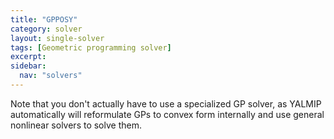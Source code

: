 ```yaml
---
title: "GPPOSY"
category: solver
layout: single-solver
tags: [Geometric programming solver]
excerpt:
sidebar:
  nav: "solvers"
---
```


Note that you don't actually have to use a specialized GP solver, as YALMIP automatically will reformulate GPs to convex form internally and use general nonlinear solvers to solve them.
